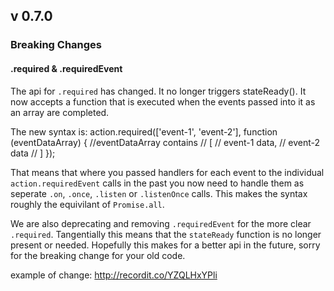 ## v 0.7.0

### Breaking Changes

#### .required & .requiredEvent
The api for `.required` has changed. It no longer triggers stateReady(). It now accepts a function that is executed when the events passed into it as an array are completed.

The new syntax is:
	action.required(['event-1', 'event-2'], function (eventDataArray) {
		//eventDataArray contains
		// [
		//		event-1 data,
		//		event-2 data
		// ]
	});

That means that where you passed handlers for each event to the individual `action.requiredEvent` calls in the past you now need to handle them as seperate `.on`, `.once`, `.listen` or `.listenOnce` calls. This makes the syntax roughly the equivilant of `Promise.all`. 

We are also deprecating and removing `.requiredEvent` for the more clear `.required`. Tangentially this means that the `stateReady` function is no longer present or needed. Hopefully this makes for a better api in the future, sorry for the breaking change for your old code.

example of change: http://recordit.co/YZQLHxYPli